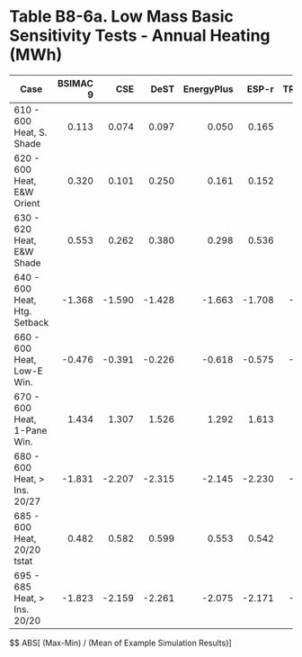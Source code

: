 # Table B8-6a. Low Mass Basic Sensitivity Tests - Annual Heating (MWh)
| Case |BSIMAC 9 |CSE |DeST |EnergyPlus |ESP-r |TRNSYS | |Min |Max |Mean |Dev % $$ | |TestSoftware1 |
|-----|-----:|-----:|-----:|-----:|-----:|-----:|-----:|-----:|-----:|-----:|-----:|-----:|-----:|
| 610 - 600 Heat, S. Shade |0.113 |0.074 |0.097 |0.050 |0.165 |0.089 | |0.050 |0.165 |0.098 |117.0 | |0.051 |
| 620 - 600 Heat, E&W Orient |0.320 |0.101 |0.250 |0.161 |0.152 |0.215 | |0.101 |0.320 |0.200 |109.6 | |0.161 |
| 630 - 620 Heat, E&W Shade |0.553 |0.262 |0.380 |0.298 |0.536 |0.420 | |0.262 |0.553 |0.408 |71.2 | |0.299 |
| 640 - 600 Heat, Htg. Setback |-1.368 |-1.590 |-1.428 |-1.663 |-1.708 |-1.851 | |-1.851 |-1.368 |-1.601 |30.2 | |-1.662 |
| 660 - 600 Heat, Low-E Win. |-0.476 |-0.391 |-0.226 |-0.618 |-0.575 |-0.714 | |-0.714 |-0.226 |-0.500 |97.6 | |-0.617 |
| 670 - 600 Heat, 1-Pane Win. |1.434 |1.307 |1.526 |1.292 |1.613 |1.636 | |1.292 |1.636 |1.468 |23.5 | |1.292 |
| 680 - 600 Heat, > Ins. 20/27 |-1.831 |-2.207 |-2.315 |-2.145 |-2.230 |-2.217 | |-2.315 |-1.831 |-2.157 |22.4 | |-2.144 |
| 685 - 600 Heat, 20/20 tstat |0.482 |0.582 |0.599 |0.553 |0.542 |0.539 | |0.482 |0.599 |0.549 |21.3 | |0.553 |
| 695 - 685 Heat, > Ins. 20/20 |-1.823 |-2.159 |-2.261 |-2.075 |-2.171 |-2.150 | |-2.261 |-1.823 |-2.107 |20.8 | |-2.075 |

$$ ABS[ (Max-Min) / (Mean of Example Simulation Results)]


